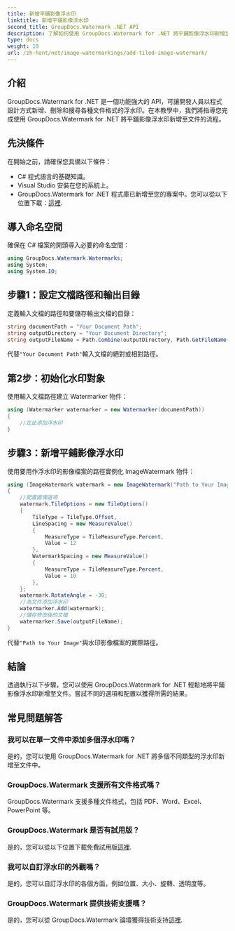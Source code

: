```yaml
---
title: 新增平鋪影像浮水印
linktitle: 新增平鋪影像浮水印
second_title: GroupDocs.Watermark .NET API
description: 了解如何使用 GroupDocs.Watermark for .NET 將平鋪影像浮水印新增至文件。簡單、高效且可自訂。
type: docs
weight: 10
url: /zh-hant/net/image-watermarkings/add-tiled-image-watermark/
---
```

## 介紹
GroupDocs.Watermark for .NET 是一個功能強大的 API，可讓開發人員以程式設計方式新增、刪除和搜尋各種文件格式的浮水印。在本教學中，我們將指導您完成使用 GroupDocs.Watermark for .NET 將平鋪影像浮水印新增至文件的流程。
## 先決條件
在開始之前，請確保您具備以下條件：
- C# 程式語言的基礎知識。
- Visual Studio 安裝在您的系統上。
- GroupDocs.Watermark for .NET 程式庫已新增至您的專案中。您可以從以下位置下載：[這裡](https://releases.groupdocs.com/Watermark/net/).

## 導入命名空間
確保在 C# 檔案的開頭導入必要的命名空間：
```csharp
using GroupDocs.Watermark.Watermarks;
using System;
using System.IO;
```
## 步驟1：設定文檔路徑和輸出目錄
定義輸入文檔的路徑和要儲存輸出文檔的目錄：
```csharp
string documentPath = "Your Document Path";
string outputDirectory = "Your Document Directory";
string outputFileName = Path.Combine(outputDirectory, Path.GetFileName(documentPath));
```
代替`"Your Document Path"`輸入文檔的絕對或相對路徑。
## 第2步：初始化水印對象
使用輸入文檔路徑建立 Watermarker 物件：
```csharp
using (Watermarker watermarker = new Watermarker(documentPath))
{
    //在此添加浮水印
}
```
## 步驟3：新增平鋪影像浮水印
使用要用作浮水印的影像檔案的路徑實例化 ImageWatermark 物件：
```csharp
using (ImageWatermark watermark = new ImageWatermark("Path to Your Image"))
{
    //配置圖塊選項
    watermark.TileOptions = new TileOptions()
    {
        TileType = TileType.Offset,
        LineSpacing = new MeasureValue()
        {
            MeasureType = TileMeasureType.Percent,
            Value = 12
        },
        WatermarkSpacing = new MeasureValue()
        {
            MeasureType = TileMeasureType.Percent,
            Value = 10
        },
    };
    watermark.RotateAngle = -30;
    //為文件添加浮水印
    watermarker.Add(watermark);
    //儲存修改後的文檔
    watermarker.Save(outputFileName);
}
```
代替`"Path to Your Image"`與水印影像檔案的實際路徑。

## 結論
透過執行以下步驟，您可以使用 GroupDocs.Watermark for .NET 輕鬆地將平鋪影像浮水印新增至文件。嘗試不同的選項和配置以獲得所需的結果。
## 常見問題解答
### 我可以在單一文件中添加多個浮水印嗎？
是的，您可以使用 GroupDocs.Watermark for .NET 將多個不同類型的浮水印新增至文件中。
### GroupDocs.Watermark 支援所有文件格式嗎？
GroupDocs.Watermark 支援多種文件格式，包括 PDF、Word、Excel、PowerPoint 等。
### GroupDocs.Watermark 是否有試用版？
是的，您可以從以下位置下載免費試用版[這裡](https://releases.groupdocs.com/).
### 我可以自訂浮水印的外觀嗎？
是的，您可以自訂浮水印的各個方面，例如位置、大小、旋轉、透明度等。
### GroupDocs.Watermark 提供技術支援嗎？
是的，您可以從 GroupDocs.Watermark 論壇獲得技術支持[這裡](https://forum.groupdocs.com/c/watermark/19).